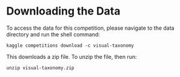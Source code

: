 # Downloading the Data
To access the data for this competition, please navigate to the data directory and run the shell command:
```
kaggle competitions download -c visual-taxonomy
```
This downloads a zip file. To unzip the file, then run:
```
unzip visual-taxonomy.zip
```
